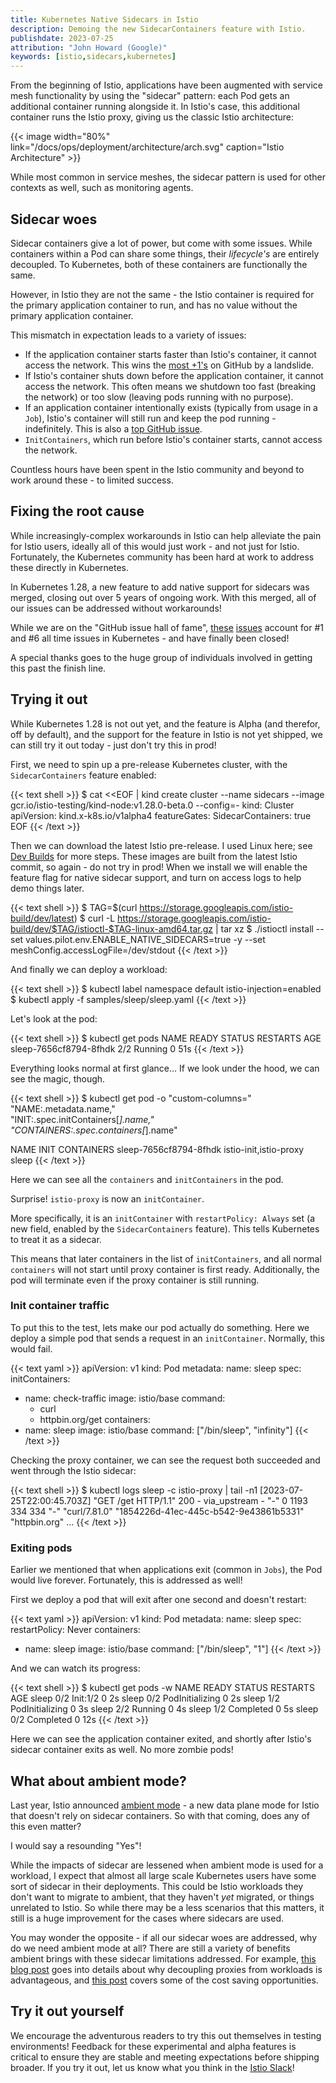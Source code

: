 ```yaml
---
title: Kubernetes Native Sidecars in Istio
description: Demoing the new SidecarContainers feature with Istio.
publishdate: 2023-07-25
attribution: "John Howard (Google)"
keywords: [istio,sidecars,kubernetes]
---
```


From the beginning of Istio, applications have been augmented with service mesh functionality by using the "sidecar" pattern:
each Pod gets an additional container running alongside it.
In Istio's case, this additional container runs the Istio proxy, giving us the classic Istio architecture:

{{< image width="80%"
    link="/docs/ops/deployment/architecture/arch.svg"
    caption="Istio Architecture"
    >}}

While most common in service meshes, the sidecar pattern is used for other contexts as well, such as monitoring agents.

## Sidecar woes

Sidecar containers give a lot of power, but come with some issues.
While containers within a Pod can share some things, their *lifecycle's* are entirely decoupled.
To Kubernetes, both of these containers are functionally the same.

However, in Istio they are not the same - the Istio container is required for the primary application container to run,
and has no value without the primary application container.

This mismatch in expectation leads to a variety of issues:
* If the application container starts faster than Istio's container, it cannot access the network.
  This wins the [most +1's](https://github.com/istio/istio/issues/11130) on GitHub by a landslide.
* If Istio's container shuts down before the application container, it cannot access the network.
  This often means we shutdown too fast (breaking the network) or too slow (leaving pods running with no purpose).
* If an application container intentionally exists (typically from usage in a `Job`), Istio's container will still run and keep the pod running - indefinitely.
  This is also a [top GitHub issue](https://github.com/istio/istio/issues/11659).
* `InitContainers`, which run before Istio's container starts, cannot access the network.

Countless hours have been spent in the Istio community and beyond to work around these - to limited success.

## Fixing the root cause

While increasingly-complex workarounds in Istio can help alleviate the pain for Istio users, ideally all of this would just work - and not just for Istio.
Fortunately, the Kubernetes community has been hard at work to address these directly in Kubernetes.

In Kubernetes 1.28, a new feature to add native support for sidecars was merged, closing out over 5 years of ongoing work.
With this merged, all of our issues can be addressed without workarounds!

While we are on the "GitHub issue hall of fame", [these](https://github.com/kubernetes/kubernetes/issues/25908) [issues](https://github.com/kubernetes/kubernetes/issues/65502) account for #1 and #6 all time issues in Kubernetes - and have finally been closed!

A special thanks goes to the huge group of individuals involved in getting this past the finish line.

## Trying it out

While Kubernetes 1.28 is not out yet, and the feature is Alpha (and therefor, off by default), and the support for the feature in Istio is not yet shipped, we can still try it out today - just don't try this in prod!

First, we need to spin up a pre-release Kubernetes cluster, with the `SidecarContainers` feature enabled:

{{< text shell >}}
$ cat <<EOF | kind create cluster --name sidecars --image gcr.io/istio-testing/kind-node:v1.28.0-beta.0 --config=-
kind: Cluster
apiVersion: kind.x-k8s.io/v1alpha4
featureGates:
  SidecarContainers: true
EOF
{{< /text >}}

Then we can download the latest Istio pre-release. I used Linux here; see [Dev Builds](https://github.com/istio/istio/wiki/dev-builds) for more steps.
These images are built from the latest Istio commit, so again - do not try in prod!
When we install we will enable the feature flag for native sidecar support, and turn on access logs to help demo things later.

{{< text shell >}}
$ TAG=$(curl https://storage.googleapis.com/istio-build/dev/latest)
$ curl -L https://storage.googleapis.com/istio-build/dev/$TAG/istioctl-$TAG-linux-amd64.tar.gz | tar xz
$ ./istioctl install --set values.pilot.env.ENABLE_NATIVE_SIDECARS=true -y --set meshConfig.accessLogFile=/dev/stdout
{{< /text >}}

And finally we can deploy a workload:

{{< text shell >}}
$ kubectl label namespace default istio-injection=enabled
$ kubectl apply -f samples/sleep/sleep.yaml
{{< /text >}}

Let's look at the pod:

{{< text shell >}}
$ kubectl get pods
NAME                     READY   STATUS    RESTARTS   AGE
sleep-7656cf8794-8fhdk   2/2     Running   0          51s
{{< /text >}}

Everything looks normal at first glance...
If we look under the hood, we can see the magic, though.

{{< text shell >}}
$ kubectl get pod -o "custom-columns="\
"NAME:.metadata.name,"\
"INIT:.spec.initContainers[*].name,"\
"CONTAINERS:.spec.containers[*].name"

NAME                     INIT                     CONTAINERS
sleep-7656cf8794-8fhdk   istio-init,istio-proxy   sleep
{{< /text >}}

Here we can see all the `containers` and `initContainers` in the pod.

Surprise! `istio-proxy` is now an `initContainer`.

More specifically, it is an `initContainer` with `restartPolicy: Always` set (a new field, enabled by the `SidecarContainers` feature).
This tells Kubernetes to treat it as a sidecar.

This means that later containers in the list of `initContainers`, and all normal `containers` will not start until proxy container is first ready.
Additionally, the pod will terminate even if the proxy container is still running.

### Init container traffic

To put this to the test, lets make our pod actually do something.
Here we deploy a simple pod that sends a request in an `initContainer`.
Normally, this would fail.

{{< text yaml >}}
apiVersion: v1
kind: Pod
metadata:
  name: sleep
spec:
  initContainers:
  - name: check-traffic
    image: istio/base
    command:
    - curl
    - httpbin.org/get
  containers:
  - name: sleep
    image: istio/base
    command: ["/bin/sleep", "infinity"]
{{< /text >}}

Checking the proxy container, we can see the request both succeeded and went through the Istio sidecar:

{{< text shell >}}
$ kubectl logs sleep -c istio-proxy | tail -n1
[2023-07-25T22:00:45.703Z] "GET /get HTTP/1.1" 200 - via_upstream - "-" 0 1193 334 334 "-" "curl/7.81.0" "1854226d-41ec-445c-b542-9e43861b5331" "httpbin.org" ...
{{< /text >}}

### Exiting pods

Earlier we mentioned that when applications exit (common in `Jobs`), the Pod would live forever.
Fortunately, this is addressed as well!

First we deploy a pod that will exit after one second and doesn't restart:

{{< text yaml >}}
apiVersion: v1
kind: Pod
metadata:
  name: sleep
spec:
  restartPolicy: Never
  containers:
- name: sleep
  image: istio/base
  command: ["/bin/sleep", "1"]
{{< /text >}}

And we can watch its progress:

{{< text shell >}}
$ kubectl get pods -w
NAME    READY   STATUS     RESTARTS   AGE
sleep   0/2     Init:1/2   0          2s
sleep   0/2     PodInitializing   0          2s
sleep   1/2     PodInitializing   0          3s
sleep   2/2     Running           0          4s
sleep   1/2     Completed         0          5s
sleep   0/2     Completed         0          12s
{{< /text >}}

Here we can see the application container exited, and shortly after Istio's sidecar container exits as well.
No more zombie pods!

## What about ambient mode?

Last year, Istio announced [ambient mode](/blog/2022/introducing-ambient-mesh/) - a new data plane mode for Istio that doesn't rely on sidecar containers.
So with that coming, does any of this even matter?

I would say a resounding "Yes"!

While the impacts of sidecar are lessened when ambient mode is used for a workload, I expect that almost all large scale Kubernetes users have some sort of sidecar in their deployments.
This could be Istio workloads they don't want to migrate to ambient, that they haven't *yet* migrated, or things unrelated to Istio.
So while there may be a less scenarios that this matters, it still is a huge improvement for the cases where sidecars are used.

You may wonder the opposite - if all our sidecar woes are addressed, why do we need ambient mode at all?
There are still a variety of benefits ambient brings with these sidecar limitations addressed.
For example, [this blog post](/blog/2023/waypoint-proxy-made-simple/) goes into details about why decoupling proxies from workloads is advantageous, and [this post](/blog/2023/ambient-performance-savings/) covers some of the cost saving opportunities.

## Try it out yourself

We encourage the adventurous readers to try this out themselves in testing environments!
Feedback for these experimental and alpha features is critical to ensure they are stable and meeting expectations before shipping broader.
If you try it out, let us know what you think in the [Istio Slack](/get-involved/)!

